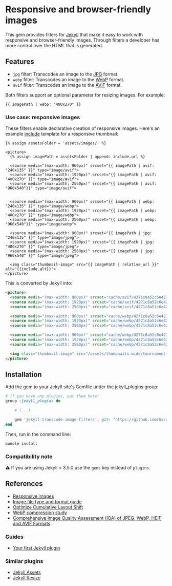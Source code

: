 # Responsive and browser-friendly images

This gem provides filters for [Jekyll](https://jekyllrb.com/) that make it easy to work with responsive and browser-friendly images. Through filters a developer has more control over the HTML that is generated.

## Features

- `jpg` filter: Transcodes an image to the [JPG](https://en.wikipedia.org/wiki/JPEG) format.
- `webp` filter: Transcodes an image to the [WebP](https://en.wikipedia.org/wiki/WebP) format.
- `avif` filter: Transcodes an image to the [AVIF](https://en.wikipedia.org/wiki/AVIF) format.
  
Both filters support an optional parameter for resizing images. For example:

```liquid
{{ imagePath | webp: "480x270" }}
```

### Use case: responsive images

These filters enable declarative creation of responsive images. Here's an example [include](https://jekyllrb.com/docs/includes/) template for a responsive thumbnail:

```liquid
{% assign assetsFolder = 'assets/images/' %}

<picture>
  {% assign imagePath = assetsFolder | append: include.url %}
  
  <source media="(max-width: 960px)" srcset="{{ imagePath | avif: "240x135" }}" type="image/avif">
  <source media="(max-width: 1920px)" srcset="{{ imagePath | avif: "480x270" }}" type="image/avif">
  <source media="(max-width: 2560px)" srcset="{{ imagePath | avif: "960x540"}}" type="image/avif">


  <source media="(max-width: 960px)" srcset="{{ imagePath | webp: "240x135" }}" type="image/webp">
  <source media="(max-width: 1920px)" srcset="{{ imagePath | webp: "480x270" }}" type="image/webp">
  <source media="(max-width: 2560px)" srcset="{{ imagePath | webp: "960x540"}}" type="image/webp">

  <source media="(max-width: 960px)" srcset="{{ imagePath | jpg: "240x135" }}" type="image/jpeg">
  <source media="(max-width: 1920px)" srcset="{{ imagePath | jpg: "480x270" }}" type="image/jpeg">
  <source media="(max-width: 2560px)" srcset="{{ imagePath | jpg: "960x540" }}" type="image/jpeg">

  <img class="thumbnail-image" src="{{ imagePath | relative_url }}" alt="{{include.alt}}">
</picture>
```

This is converted by Jekyll into:

```html
<picture>
  <source media="(max-width: 960px)" srcset="cache/avif/4271c8a52c6e4271ae912271f5e43f20-240x135.avif" type="image/avif">
  <source media="(max-width: 1920px)" srcset="cache/avif/4271c8a52c6e4271ae912271f5e43f20-480x270.avif" type="image/avif">
  <source media="(max-width: 2560px)" srcset="cache/avif/4271c8a52c6e4271ae912271f5e43f20-960x540.avif" type="image/avif">

  <source media="(max-width: 960px)" srcset="cache/webp/4271c8a52c6e4271ae912271f5e43f20-240x135.webp" type="image/webp">
  <source media="(max-width: 1920px)" srcset="cache/webp/4271c8a52c6e4271ae912271f5e43f20-480x270.webp" type="image/webp">
  <source media="(max-width: 2560px)" srcset="cache/webp/4271c8a52c6e4271ae912271f5e43f20-960x540.webp" type="image/webp">

  <source media="(max-width: 960px)" srcset="cache/webp/4271c8a52c6e4271ae912271f5e43f20-240x135.webp" type="image/jpeg">
  <source media="(max-width: 1920px)" srcset="cache/webp/4271c8a52c6e4271ae912271f5e43f20-480x270.webp" type="image/jpeg">
  <source media="(max-width: 2560px)" srcset="cache/webp/4271c8a52c6e4271ae912271f5e43f20-960x540.webp" type="image/jpeg">

  <img class="thumbnail-image" src="/assets/thumbnails-wide/tournament-event-01-2024.png" alt="">
</picture>
```

## Installation

Add the gem to your Jekyll site's Gemfile under the jekyll_plugins group:

```ruby
# If you have any plugins, put them here!
group :jekyll_plugins do

    # (...)

    gem 'jekyll-transcode-image-filters', git: "https://github.com/Garanas/jekyll-transcode-image-filters"
end
```

Then, run in the command line:

```
bundle install
```

### Compatibility note

:warning: If you are using Jekyll < 3.5.0 use the `gems` key instead of `plugins`.

## References

- [Responsive images](https://developer.mozilla.org/en-US/docs/Web/HTML/Responsive_images)
- [Image file type and format guide](https://developer.mozilla.org/en-US/docs/Web/Media/Formats/Image_types)
- [Optimize Cumulative Layout Shift](https://web.dev/articles/optimize-cls)
- [WebP compression study](https://developers.google.com/speed/webp/docs/webp_study)
- [Comprehensive Image Quality Assessment (IQA) of JPEG, WebP, HEIF and AVIF Formats](https://osf.io/preprints/osf/ud7w4)

### Guides

- [Your first Jekyll plugin](https://perseus333.github.io/blog/jekyll-first-plugin)

### Similar plugins

- [Jekyll Assets](https://github.com/envygeeks/jekyll-assets)
- [Jekyll Resize](https://github.com/MichaelCurrin/jekyll-resize)
